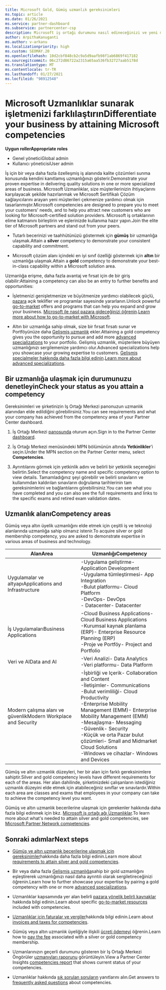 ```yaml
---
title: Microsoft Gold, Gümüş uzmanlık gereksinimleri
ms.topic: article
ms.date: 01/26/2021
ms.service: partner-dashboard
ms.subservice: partnercenter-csp
description: Microsoft iş ortağı durumunu nasıl edineceğinizi ve yeni müşteriler sunarak altın ve gümüş üyelik düzeylerini kazanmanıza yönelik uzmanlığa yönelik gereksinimleri karşılamayı öğrenin.
author: ArpithaKanuganti
ms.author: v-arkanu
ms.localizationpriority: high
ms.custom: SEOMAY.20
ms.openlocfilehash: 10d2cbf848cb2c9a5d9aafb98f1ab6869f417182
ms.sourcegitcommit: 06c272d86722a2315a65aa536fb32727aab5178d
ms.translationtype: MT
ms.contentlocale: tr-TR
ms.lasthandoff: 01/27/2021
ms.locfileid: "98912548"
---
```

# <a name="differentiate-your-business-by-attaining-microsoft-competencies"></a><span data-ttu-id="c3b79-103">Microsoft Uzmanlıklar sunarak işletmenizi farklılaştırın</span><span class="sxs-lookup"><span data-stu-id="c3b79-103">Differentiate your business by attaining Microsoft competencies</span></span>

<span data-ttu-id="c3b79-104">**Uygun roller**</span><span class="sxs-lookup"><span data-stu-id="c3b79-104">**Appropriate roles**</span></span>
- <span data-ttu-id="c3b79-105">Genel yönetici</span><span class="sxs-lookup"><span data-stu-id="c3b79-105">Global admin</span></span>
- <span data-ttu-id="c3b79-106">Kullanıcı yöneticisi</span><span class="sxs-lookup"><span data-stu-id="c3b79-106">User admin</span></span>

<span data-ttu-id="c3b79-107">İş için bir veya daha fazla özelleşmiş iş alanında kalite çözümleri sunma konusunda kendini kanıtlamış uzmanlığınızı gösterir.</span><span class="sxs-lookup"><span data-stu-id="c3b79-107">Demonstrate your proven expertise in delivering quality solutions in one or more specialized areas of business.</span></span> <span data-ttu-id="c3b79-108">Microsoft Uzmanlıklar, size müşterilerinizin ihtiyaçlarını karşılayacak şekilde hazırlanmak ve Microsoft Sertifikalı Çözüm sağlayıcılarını arayan yeni müşterileri çekmenize yardımcı olmak için tasarlanmıştır.</span><span class="sxs-lookup"><span data-stu-id="c3b79-108">Microsoft competencies are designed to prepare you to meet your customers' needs, and to help you attract new customers who are looking for Microsoft-certified solution providers.</span></span> <span data-ttu-id="c3b79-109">Microsoft iş ortaklarının elime katmanını birleştirin ve eşlerinizde kullanıma hazır yapın.</span><span class="sxs-lookup"><span data-stu-id="c3b79-109">Join the elite tier of Microsoft partners and stand out from your peers.</span></span>

- <span data-ttu-id="c3b79-110">Tutarlı becerinizi ve taahhütünüzü göstermek için **gümüş** bir uzmanlığa ulaşmak.</span><span class="sxs-lookup"><span data-stu-id="c3b79-110">Attain a **silver** competency to demonstrate your consistent capability and commitment.</span></span>

- <span data-ttu-id="c3b79-111">Microsoft çözüm alanı içindeki en iyi sınıf özelliği göstermek için **altın** bir uzmanlığa ulaşmak.</span><span class="sxs-lookup"><span data-stu-id="c3b79-111">Attain a **gold** competency to demonstrate your best-in-class capability within a Microsoft solution area.</span></span>

<span data-ttu-id="c3b79-112">Uzmanlığa erişme, daha fazla avantaj ve fırsat için de bir giriş olabilir:</span><span class="sxs-lookup"><span data-stu-id="c3b79-112">Attaining a competency can also be an entry to further benefits and opportunities:</span></span>

- <span data-ttu-id="c3b79-113">İşletmenizi genişletmenize ve büyütmenize yardımcı olabilecek güçlü, [pazara](mpn-learn-about-go-to-market-benefits.md) açık teklifler ve programlar sayesinde yararlanın.</span><span class="sxs-lookup"><span data-stu-id="c3b79-113">Unlock powerful [go-to-market](mpn-learn-about-go-to-market-benefits.md) offers and programs that can help you expand and grow your business.</span></span> <span data-ttu-id="c3b79-114">[Microsoft ile nasıl pazara gideceğinizi öğrenin](https://partner.microsoft.com/solutions/go-to-market).</span><span class="sxs-lookup"><span data-stu-id="c3b79-114">[Learn more about how to go-to-market with Microsoft](https://partner.microsoft.com/solutions/go-to-market).</span></span>

- <span data-ttu-id="c3b79-115">Altın bir uzmanlığa sahip olmak, size bir fırsat fırsatı sunar ve Portföyünüze daha [Gelişmiş uzmanlık](advanced-specializations.md) ekler.</span><span class="sxs-lookup"><span data-stu-id="c3b79-115">Attaining a gold competency gives you the opportunity to pursue and add more [advanced specializations](advanced-specializations.md) to your portfolio.</span></span> <span data-ttu-id="c3b79-116">Gelişmiş uzmanlık, müşterilere büyüyen uzmanlığınızı sergilemenize yardımcı olur.</span><span class="sxs-lookup"><span data-stu-id="c3b79-116">Advanced specializations help you showcase your growing expertise to customers.</span></span> <span data-ttu-id="c3b79-117">[Gelişmiş specialmeler hakkında daha fazla bilgi edinin](https://partner.microsoft.com/membership/advanced-specialization).</span><span class="sxs-lookup"><span data-stu-id="c3b79-117">[Learn more about advanced specializations](https://partner.microsoft.com/membership/advanced-specialization).</span></span>

## <a name="check-your-status-as-you-attain-a-competency"></a><span data-ttu-id="c3b79-118">Bir uzmanlığa ulaşmak için durumunuzu denetleyin</span><span class="sxs-lookup"><span data-stu-id="c3b79-118">Check your status as you attain a competency</span></span>

<span data-ttu-id="c3b79-119">Gereksinimleri ve şirketinizin Iş Ortağı Merkezi panonuzun uzmanlık alanından elde edildiğini görebilirsiniz.</span><span class="sxs-lookup"><span data-stu-id="c3b79-119">You can see requirements and what your company has achieved from the competency area of your Partner Center dashboard.</span></span>

1. <span data-ttu-id="c3b79-120">İş Ortağı Merkezi [panosunda](https://partner.microsoft.com/dashboard/home) oturum açın.</span><span class="sxs-lookup"><span data-stu-id="c3b79-120">Sign in to the Partner Center [dashboard](https://partner.microsoft.com/dashboard/home).</span></span>

2. <span data-ttu-id="c3b79-121">İş Ortağı Merkezi menüsündeki MPN bölümünün altında **Yetkinlikler**’i seçin.</span><span class="sxs-lookup"><span data-stu-id="c3b79-121">Under the MPN section on the Partner Center menu, select **Competencies**.</span></span>

3. <span data-ttu-id="c3b79-122">Ayrıntılarını görmek için yetkinlik adını ve belirli bir yetkinlik seçeneğini belirtin.</span><span class="sxs-lookup"><span data-stu-id="c3b79-122">Select the competency name and specific competency option to view details.</span></span> <span data-ttu-id="c3b79-123">Tamamladığınız şeyi görebilir ve belirli sınavların ve kullanımdan kaldırılan sınavların doğrulama tarihlerinin tam gereksinimlerini ve bağlantılarını görebilirsiniz.</span><span class="sxs-lookup"><span data-stu-id="c3b79-123">You can see what you have completed and you can also see the full requirements and links to the specific exams and retired exam validation dates.</span></span>

## <a name="competency-areas"></a><span data-ttu-id="c3b79-124">Uzmanlık alanı</span><span class="sxs-lookup"><span data-stu-id="c3b79-124">Competency areas</span></span>

<span data-ttu-id="c3b79-125">Gümüş veya altın üyelik uzmanlığını elde etmek için çeşitli iş ve teknoloji alanlarında uzmanlığa sahip olmanız istenir.</span><span class="sxs-lookup"><span data-stu-id="c3b79-125">To acquire silver or gold membership competency, you are asked to demonstrate expertise in various areas of business and technology.</span></span>

|<span data-ttu-id="c3b79-126">**Alan**</span><span class="sxs-lookup"><span data-stu-id="c3b79-126">**Area**</span></span>            |<span data-ttu-id="c3b79-127">**Uzmanlığı**</span><span class="sxs-lookup"><span data-stu-id="c3b79-127">**Competency**</span></span>                    |
|--------------------|--------------------------------|
|<span data-ttu-id="c3b79-128">Uygulamalar ve altyapı</span><span class="sxs-lookup"><span data-stu-id="c3b79-128">Applications and Infrastructure</span></span>| <span data-ttu-id="c3b79-129">-Uygulama geliştirme</span><span class="sxs-lookup"><span data-stu-id="c3b79-129">- Application Development</span></span><br/> <span data-ttu-id="c3b79-130">-Uygulama tümleştirmesi</span><span class="sxs-lookup"><span data-stu-id="c3b79-130">- App Integration</span></span><br/> <span data-ttu-id="c3b79-131">-Bulut platformu</span><span class="sxs-lookup"><span data-stu-id="c3b79-131">- Cloud Platform</span></span><br/> <span data-ttu-id="c3b79-132">-DevOps</span><span class="sxs-lookup"><span data-stu-id="c3b79-132">- DevOps</span></span><br/> <span data-ttu-id="c3b79-133">- Datacenter</span><span class="sxs-lookup"><span data-stu-id="c3b79-133">- Datacenter</span></span> |
|<span data-ttu-id="c3b79-134">İş Uygulamaları</span><span class="sxs-lookup"><span data-stu-id="c3b79-134">Business Applications</span></span> | <span data-ttu-id="c3b79-135">-Cloud Business Applications</span><span class="sxs-lookup"><span data-stu-id="c3b79-135">- Cloud Business Applications</span></span></br> <span data-ttu-id="c3b79-136">-Kurumsal kaynak planlama (ERP)</span><span class="sxs-lookup"><span data-stu-id="c3b79-136">- Enterprise Resource Planning (ERP)</span></span></br> <span data-ttu-id="c3b79-137">-Proje ve Portföy</span><span class="sxs-lookup"><span data-stu-id="c3b79-137">- Project and Portfolio</span></span> |
|<span data-ttu-id="c3b79-138">Veri ve AI</span><span class="sxs-lookup"><span data-stu-id="c3b79-138">Data and AI</span></span>| <span data-ttu-id="c3b79-139">-Veri Analizi</span><span class="sxs-lookup"><span data-stu-id="c3b79-139">- Data Analytics</span></span><br/> <span data-ttu-id="c3b79-140">-Veri platformu</span><span class="sxs-lookup"><span data-stu-id="c3b79-140">- Data Platform</span></span> |
|<span data-ttu-id="c3b79-141">Modern çalışma alanı ve güvenlik</span><span class="sxs-lookup"><span data-stu-id="c3b79-141">Modern Workplace and Security</span></span> | <span data-ttu-id="c3b79-142">-İşbirliği ve Içerik</span><span class="sxs-lookup"><span data-stu-id="c3b79-142">- Collaboration and Content</span></span><br/> <span data-ttu-id="c3b79-143">-İletişimler</span><span class="sxs-lookup"><span data-stu-id="c3b79-143">- Communications</span></span><br/> <span data-ttu-id="c3b79-144">-Bulut verimliliği</span><span class="sxs-lookup"><span data-stu-id="c3b79-144">- Cloud Productivity</span></span><br/> <span data-ttu-id="c3b79-145">-Enterprise Mobility Management (EMM)</span><span class="sxs-lookup"><span data-stu-id="c3b79-145">- Enterprise Mobility Management (EMM)</span></span><br/> <span data-ttu-id="c3b79-146">-Mesajlaşma</span><span class="sxs-lookup"><span data-stu-id="c3b79-146">- Messaging</span></span><br/> <span data-ttu-id="c3b79-147">-Güvenlik</span><span class="sxs-lookup"><span data-stu-id="c3b79-147">- Security</span></span><br/> <span data-ttu-id="c3b79-148">-Küçük ve orta Pazar bulut çözümleri</span><span class="sxs-lookup"><span data-stu-id="c3b79-148">- Small and Midmarket Cloud Solutions</span></span><br/> <span data-ttu-id="c3b79-149">-Windows ve cihazlar</span><span class="sxs-lookup"><span data-stu-id="c3b79-149">- Windows and Devices</span></span> |

<span data-ttu-id="c3b79-150">Gümüş ve altın uzmanlık düzeyleri, her bir alan için farklı gereksinimlere sahiptir.</span><span class="sxs-lookup"><span data-stu-id="c3b79-150">Silver and gold competency levels have different requirements for each of the areas.</span></span> <span data-ttu-id="c3b79-151">Her alan dahilinde, şirketinizdeki çalışanların istediğiniz uzmanlık düzeyini elde etmek için atabileceğiniz sınıflar ve sınavlardır.</span><span class="sxs-lookup"><span data-stu-id="c3b79-151">Within each area are classes and exams that employees in your company can take to achieve the competency level you want.</span></span> 

<span data-ttu-id="c3b79-152">Gümüş ve altın uzmanlık becerilerine ulaşmak için gerekenler hakkında daha fazla bilgi edinmek için bkz. [Microsoft iş ortağı ağı Uzmanlıklar](https://partner.microsoft.com/membership/competencies).</span><span class="sxs-lookup"><span data-stu-id="c3b79-152">To learn more about what's needed to attain silver and gold competencies, see [Microsoft Partner Network competencies](https://partner.microsoft.com/membership/competencies).</span></span>

## <a name="next-steps"></a><span data-ttu-id="c3b79-153">Sonraki adımlar</span><span class="sxs-lookup"><span data-stu-id="c3b79-153">Next steps</span></span>

- <span data-ttu-id="c3b79-154">[Gümüş ve altın uzmanlık becerilerine ulaşmak için gereksinimler](https://partner.microsoft.com/membership/competencies)hakkında daha fazla bilgi edinin.</span><span class="sxs-lookup"><span data-stu-id="c3b79-154">Learn more about [requirements to attain silver and gold competencies](https://partner.microsoft.com/membership/competencies).</span></span>

- <span data-ttu-id="c3b79-155">Bir veya daha fazla [Gelişmiş uzmanlığa](advanced-specializations.md)sahip bir gold uzmanlığını eşleştirerek uzmanlığınızı nasıl daha ayrıntılı olarak sergiletireceğinizi öğrenin.</span><span class="sxs-lookup"><span data-stu-id="c3b79-155">Learn how to further showcase your expertise by pairing a gold competency with one or more [advanced specializations](advanced-specializations.md).</span></span>

- <span data-ttu-id="c3b79-156">Uzmanlıklar kapsamında yer alan belirli [pazara yönelik belirli kaynaklar](mpn-learn-about-go-to-market-benefits.md) hakkında bilgi edinin.</span><span class="sxs-lookup"><span data-stu-id="c3b79-156">Learn about specific [go-to-market resources](mpn-learn-about-go-to-market-benefits.md) included with competencies.</span></span>

- <span data-ttu-id="c3b79-157">[Uzmanlıklar için faturalar ve vergiler](mpn-view-print-maps-invoice.md)hakkında bilgi edinin.</span><span class="sxs-lookup"><span data-stu-id="c3b79-157">Learn about [invoices and taxes for competencies](mpn-view-print-maps-invoice.md).</span></span>

- <span data-ttu-id="c3b79-158">Gümüş veya altın uzmanlık üyeliğiyle ilişkili [ücreti ödemeyi](mpn-pay-fee-silver-gold-competency.md) öğrenin.</span><span class="sxs-lookup"><span data-stu-id="c3b79-158">Learn how to [pay the fee](mpn-pay-fee-silver-gold-competency.md) associated with a silver or gold competency membership.</span></span>

- <span data-ttu-id="c3b79-159">Uzmanlarınızın geçerli durumunu gösteren bir Iş Ortağı Merkezi Öngörüler [uzmanıyları raporunu](pci-competencies-report.md) görüntüleyin.</span><span class="sxs-lookup"><span data-stu-id="c3b79-159">View a Partner Center Insights [competencies report](pci-competencies-report.md) that shows current status of your competencies.</span></span>

- <span data-ttu-id="c3b79-160">Uzmanlıklar hakkında [sık sorulan soruların](competencies-faq.md) yanıtlarını alın.</span><span class="sxs-lookup"><span data-stu-id="c3b79-160">Get answers to [frequently asked questions](competencies-faq.md) about competencies.</span></span>
